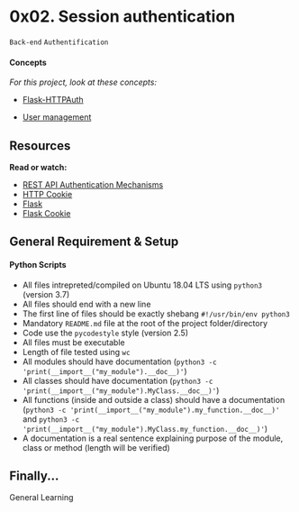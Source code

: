 # 0x02. Session authentication

`Back-end` `Authentification`

#### Concepts

_For this project, look at these concepts:_
* [Flask-HTTPAuth](https://flask-httpauth.readthedocs.io/en/latest/)

* [User management](https://www.intranet.alxswe.com/concepts/558)

## Resources

**Read or watch:**

* [REST API Authentication Mechanisms](https://www.youtube.com/watch?v=501dpx2IjGY)
* [HTTP Cookie](https://www.developer.mozilla.org/en-US/docs/Web/HTTP/Headers/Cookie)
* [Flask](https://www.palletsprojects.com/p/flask/)
* [Flask Cookie](https://www.palletsprojects.com/en/2.2.x/quickstart/)

## General Requirement & Setup 

#### Python Scripts

* All files intrepreted/compiled on Ubuntu 18.04 LTS using `python3` (version 3.7)
* All files should end with a new line
* The first line of files should be exactly shebang `#!/usr/bin/env python3`
* Mandatory `README.md` file at the root of the project folder/directory
* Code use the `pycodestyle` style (version 2.5)
* All files must be executable
* Length of file tested using `wc`
* All modules should have documentation (`python3 -c 'print(__import__("my_module").__doc__)'`)
* All classes should have documentation (`python3 -c 'print(__import__("my_module").MyClass.__doc__)'`)
* All functions (inside and outside a class) should have a documentation (`python3 -c 'print(__import__("my_module").my_function.__doc__)'` and `python3 -c 'print(__import__("my_module").MyClass.my_function.__doc__)'`)
* A documentation is a real sentence explaining purpose of the module, class or method (length will be verified)

## Finally...

General Learning
